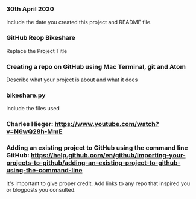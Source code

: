### 30th April 2020
Include the date you created this project and README file.

### GitHub Reop Bikeshare
Replace the Project Title

### Creating a repo on GitHub using Mac Terminal, git and Atom
Describe what your project is about and what it does

### bikeshare.py
Include the files used

### Charles Hieger: https://www.youtube.com/watch?v=N6wQ28h-MmE
### Adding an existing project to GitHub using the command line GitHub: https://help.github.com/en/github/importing-your-projects-to-github/adding-an-existing-project-to-github-using-the-command-line
It's important to give proper credit. Add links to any repo that inspired you or blogposts you consulted.
